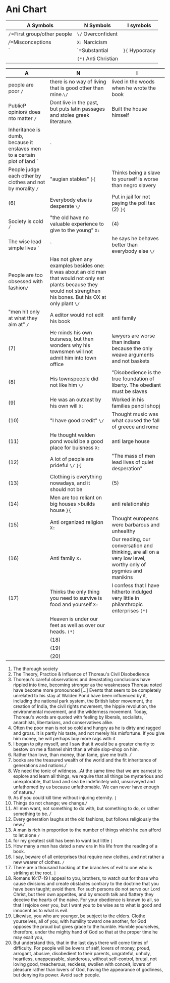 # Ani Chart

|     A Symbols				|     N Symbols                         |       I symbols                       |
|---------------------------------------|---------------------------------------|---------------------------------------|
|     `/`=First group/other people	|  `\/` Overconfident               	|                                 	|
|     _/_=Misconceptions		|  `X:` Narcicism                       |                                       |
|     `|`=Substantial                   |  `}{` Hypocracy                       |                                       |
|                                       |  `(*)` Anti Christian                 |                                       |

 
 
 
 
|                   A                      |                      N                         |                          I                       |
|------------------------------------------|------------------------------------------------|--------------------------------------------------|
| people are poor `/`                      | there is no way of living that is good other than mine.`\/` | lived in the woods when he wrote the book        |
| PublicP opinion\ does nto matter  `/`    | Dont live in the past, but puts latin passages and stoles greek literature. | Built the house himself                          |
| Inheritance is dumb, because it enslaves men to a certain plot of land `|`  |             | Went to harvardi(1)               `}{`            |
| People judge each other by clothes and not by morality `/`|  "augian stables"   `}{`           | Thinks being a slave to yourself is worse than negro slavery |
| (6)                                      | Everybody else is desperate `\/`                | Put in jail for not paying the poll tax (2)  `}{`  |
| Society is cold  `/`                     | "the old have no valuable experience to give to the young" `X:` | (4)                                              |
| The wise lead simple lives  `|`          | he says he behaves better than everybody else  `\/` | (3)                                              |
| People are too obsessed with fashion`/`  | Has not given any examples besides one: it was about an old man that would not only eat plants because they would not strengthen his bones. But his OX at only plant     `\/`   |
| "men hit only at what they aim at"  `/`  | A editor would not edit his book               | anti family                                      |
| (7)                                      | He minds his own buisness, but then wonders why his townsmen will not admit him into town office | lawyers are worse than indians because the only weave arguments and not baskets |
| (8)                                      | His townspeople did not like him   `\/`         | "Disobedience is the true foundation of liberty. The obediant must be slaves |
| (9)                                      | He was an outcast by his own will   `X:`         | Worked in his families pencil shopj            |
| (10)                                     | "I have good credit"                `\/`        | Thought music was what caused the fall of greece and rome |
| (11)                                     | He thought walden pond would be a good place for buisness `X:` | anti large house                      |
| (12)                                     | A lot of people are prideful        `\/` `}{`    | "The mass of men lead lives of quiet desperation" |
| (13)                                     | Clothing is everything nowadays, and it should not be | (5)                                       |
| (14)                                     | Men are too reliant on big houses >builds house  `}{` | anti relationship                                |
| (15)                                     | Anti organized religion  `X:`                    | Thought europeans were barbarous and unhealthy   |
| (16)                                     | Anti family              `X:`                    | Our reading, our conversation and thinking, are all on a very low level, worthy only of pygmies and manikins |
| (17)                                     | Thinks the only thing you need to survive is food and yourself `X:` | I confess that I have hitherto indulged very little in philanthropic enterprises  `(*)` |
|					   | Heaven is under our feet as well as over our heads.   `(*)`            |
|					                                 | (18)	                                      |                                                    |
|					                                 | (19)	                                      |                                                    |
|					                                 | (20)                                       |                                                    |





1. The thorough society
2. The Theory, Practice & Influence of Thoreau's Civil Disobedience
3. Thoreau's careful observations and devastating conclusions have rippled into time, becoming stronger as the weaknesses Thoreau noted have become more pronounced [...] Events that seem to be completely unrelated to his stay at Walden Pond have been influenced by it, including the national park system, the British labor movement, the creation of India, the civil rights movement, the hippie revolution, the environmental movement, and the wilderness movement. Today, Thoreau's words are quoted with feeling by liberals, socialists, anarchists, libertarians, and conservatives alike.
4. Often the poor man is not so cold and hungry as he is dirty and ragged and gross. It is partly his taste, and not merely his misfortune. If you give him money, he will perhaps buy more rags with it
5. I began to pity myself, and I saw that it would be a greater charity to bestow on me a flannel shirt than a whole slop-shop on him.
6. Rather than love, than money, than fame, give me truth. _/_  
7. books are the treasured wealth of the world and the fit inheritance of generations and nations._/_
8. We need the tonic of wildness...At the same time that we are earnest to explore and learn all things, we require that all things be mysterious and unexplorable, that land and sea be indefinitely wild, unsurveyed and unfathomed by us because unfathomable. We can never have enough of nature._/_
9. As if you could kill time without injuring eternity. `|`
10. Things do not change; we change._/_
11. All men want, not something to do with, but something to do, or rather something to be. _/_
12. Every generation laughs at the old fashions, but follows religiously the new._/_
13. A man is rich in proportion to the number of things which he can afford to let alone   `/`  
14. for my greatest skill has been to want but little	`|`
15. How many a man has dated a new era in his life from the reading of a book.
16. I say, beware of all enterprises that require new clothes, and not rather a new wearer of clothes.   `/`
17. There are a thousand hacking at the branches of evil to one who is striking at the root. `|`
18. Romans 16:17-19 I appeal to you, brothers, to watch out for those who cause divisions and create obstacles contrary to the doctrine that you have been taught; avoid them. For such persons do not serve our Lord Christ, but their own appetites, and by smooth talk and flattery they deceive the hearts of the naive. For your obedience is known to all, so that I rejoice over you, but I want you to be wise as to what is good and innocent as to what is evil.
19. Likewise, you who are younger, be subject to the elders. Clothe yourselves, all of you, with humility toward one another, for God opposes the proud but gives grace to the humble. Humble yourselves, therefore, under the mighty hand of God so that at the proper time he may exalt you,
20. But understand this, that in the last days there will come times of difficulty. For people will be lovers of self, lovers of money, proud, arrogant, abusive, disobedient to their parents, ungrateful, unholy, heartless, unappeasable, slanderous, without self-control, brutal, not loving good, treacherous, reckless, swollen with conceit, lovers of pleasure rather than lovers of God, having the appearance of godliness, but denying its power. Avoid such people.

